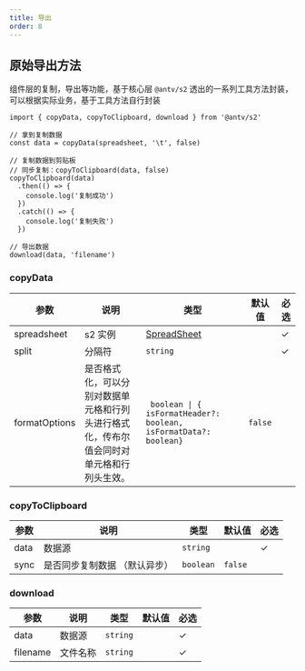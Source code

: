 ```yaml
---
title: 导出
order: 8
---
```


## 原始导出方法

组件层的复制，导出等功能，基于核心层 `@antv/s2` 透出的一系列工具方法封装，可以根据实际业务，基于工具方法自行封装

```tsx
import { copyData, copyToClipboard, download } from '@antv/s2'

// 拿到复制数据
const data = copyData(spreadsheet, '\t', false)

// 复制数据到剪贴板
// 同步复制：copyToClipboard(data, false)
copyToClipboard(data)
  .then(() => {
    console.log('复制成功')
  })
  .catch(() => {
    console.log('复制失败')
  })

// 导出数据
download(data, 'filename')
```

### copyData

| 参数          | 说明     | 类型     | 默认值      | 必选 |
| ------------| ------------------ | ------------- | --------------------------- | --- |
| spreadsheet | s2 实例       | [SpreadSheet](/docs/api/basic-class/spreadsheet)          |                            | ✓    |
| split       | 分隔符    | `string`    |     | ✓    |
| formatOptions  | 是否格式化，可以分别对数据单元格和行列头进行格式化，传布尔值会同时对单元格和行列头生效。 |  <code> boolean \|  { isFormatHeader?: boolean, isFormatData?: boolean} </code>    | `false` |      |

### copyToClipboard

| 参数 | 说明     | 类型     | 默认值 | 必选 |
| --- | --- | ------- | ----- | --- |
| data | 数据源 | `string` |        | ✓    |
| sync | 是否同步复制数据 （默认异步） | `boolean` |   `false`     |     |

### download

| 参数     | 说明     | 类型     | 默认值 | 必选 |
| ------- | ------- | ------- | ----- | --- |
| data     | 数据源 | `string` |        | ✓    |
| filename | 文件名称 | `string` |        | ✓    |
